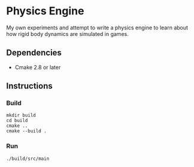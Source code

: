 # Physics Engine
My own experiments and attempt to write a physics engine to learn about how
rigid body dynamics are simulated in games.

## Dependencies
- Cmake 2.8 or later

## Instructions
### Build
```
mkdir build
cd build
cmake ..
cmake --build .
```

### Run
```
./build/src/main
```
